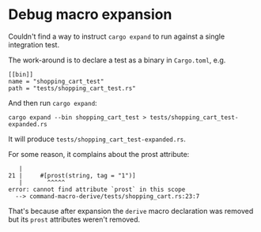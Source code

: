 
Debug macro expansion
=====================

Couldn't find a way to instruct `cargo expand` to run against a single integration test.

The work-around is to declare a test as a binary in `Cargo.toml`, e.g.

```
[[bin]]
name = "shopping_cart_test"
path = "tests/shopping_cart_test.rs"
```

And then run `cargo expand`:

```
cargo expand --bin shopping_cart_test > tests/shopping_cart_test-expanded.rs
```

It will produce `tests/shopping_cart_test-expanded.rs`.

For some reason, it complains about the prost attribute:
 
```
   |
21 |     #[prost(string, tag = "1")]
   |       ^^^^^
error: cannot find attribute `prost` in this scope
  --> command-macro-derive/tests/shopping_cart.rs:23:7
```
 
That's because after expansion the `derive` macro declaration was removed but its `prost` attributes weren't removed.

